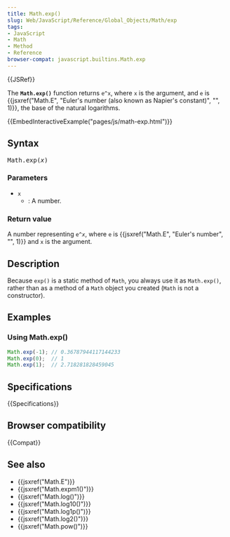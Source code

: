 ```yaml
---
title: Math.exp()
slug: Web/JavaScript/Reference/Global_Objects/Math/exp
tags:
- JavaScript
- Math
- Method
- Reference
browser-compat: javascript.builtins.Math.exp
---
```

{{JSRef}}

The **`Math.exp()`** function returns `e^x`, where `x` is the argument, and `e`
is
{{jsxref("Math.E", "Euler's number (also known as Napier's constant)", "", 1)}},
the base of the natural logarithms.

{{EmbedInteractiveExample("pages/js/math-exp.html")}}

## Syntax

<pre class="brush: js">Math.exp(<var>x</var>)</pre>

### Parameters

- `x`
  - : A number.

### Return value

A number representing <code>e^<var>x</var></code>, where `e` is
{{jsxref("Math.E", "Euler's number", "", 1)}} and `x` is the
argument.

## Description

Because `exp()` is a static method of `Math`, you always use it as `Math.exp()`,
rather than as a method of a `Math` object you created (`Math` is not a
constructor).

## Examples

### Using Math.exp()

```js
Math.exp(-1); // 0.36787944117144233
Math.exp(0);  // 1
Math.exp(1);  // 2.718281828459045
```

## Specifications

{{Specifications}}

## Browser compatibility

{{Compat}}

## See also

- {{jsxref("Math.E")}}
- {{jsxref("Math.expm1()")}}
- {{jsxref("Math.log()")}}
- {{jsxref("Math.log10()")}}
- {{jsxref("Math.log1p()")}}
- {{jsxref("Math.log2()")}}
- {{jsxref("Math.pow()")}}
